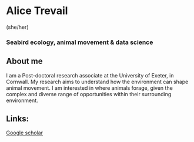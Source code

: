 # Alice Trevail 
(she/her)
### Seabird ecology, animal movement & data science

## About me
I am a Post-doctoral research associate at the University of Exeter, in Cornwall. My research aims to understand how the environment can shape animal movement. I am interested in where animals forage, given the complex and diverse range of opportunities within their surrounding environment.

## Links:
[Google scholar](https://scholar.google.com/citations?user=mKYlUsUAAAAJ&hl=en)
